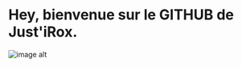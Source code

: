 # Hey, bienvenue sur le GITHUB de Just'iRox.

![image alt](https://media.discordapp.net/attachments/1238212794042683478/1276155124108099664/Design_sans_titre_22.png?ex=66c87f93&is=66c72e13&hm=df4c288fe111240c4ffdeed33dbc741d0c5ef93db8a65e60eeb973f9f6ffe141&=&format=webp&quality=lossless&width=1440&height=480)
